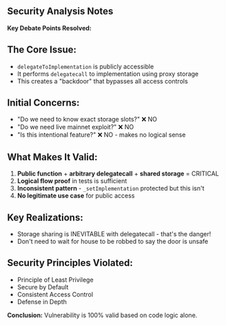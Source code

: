 ## Security Analysis Notes

**Key Debate Points Resolved:**

## The Core Issue:
- `delegateToImplementation` is publicly accessible
- It performs `delegatecall` to implementation using proxy storage
- This creates a "backdoor" that bypasses all access controls

## Initial Concerns:
- "Do we need to know exact storage slots?" ❌ NO
- "Do we need live mainnet exploit?" ❌ NO  
- "Is this intentional feature?" ❌ NO - makes no logical sense

## What Makes It Valid:
1. **Public function** + **arbitrary delegatecall** + **shared storage** = CRITICAL
2. **Logical flow proof** in tests is sufficient
3. **Inconsistent pattern** - `_setImplementation` protected but this isn't
4. **No legitimate use case** for public access

## Key Realizations:
- Storage sharing is INEVITABLE with delegatecall - that's the danger!
- Don't need to wait for house to be robbed to say the door is unsafe

## Security Principles Violated:
- Principle of Least Privilege
- Secure by Default  
- Consistent Access Control
- Defense in Depth

**Conclusion:** Vulnerability is 100% valid based on code logic alone.
